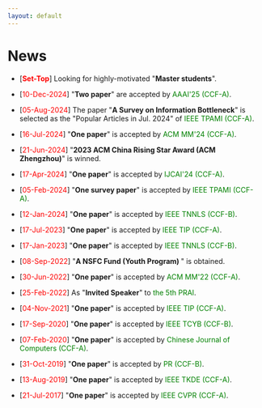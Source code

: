 ```yaml
---
layout: default
---
```


# News

<ul>

<p style="margin-top: 6px;"><li>[<font color="red"><b>Set-Top</b></font>] Looking for highly-motivated "<b>Master students</b>".

<p style="margin-top: 6px;"><li>[<font color="red">10-Dec-2024</font>] "<b>Two paper</b>" are accepted by <font color="green">AAAI'25 (CCF-A)</font>.</li></p>

<p style="margin-top: 6px;"><li>[<font color="red">05-Aug-2024</font>] The paper "<b>A Survey on Information Bottleneck</b>" is selected as the "Popular Articles in Jul. 2024" of <font color="green">IEEE TPAMI (CCF-A)</font>.</li></p>

<p style="margin-top: 6px;"><li>[<font color="red">16-Jul-2024</font>] "<b>One paper</b>" is accepted by <font color="green">ACM MM'24 (CCF-A)</font>.</li></p>

<p style="margin-top: 6px;"><li>[<font color="red">21-Jun-2024</font>] "<b>2023 ACM China Rising Star Award (ACM Zhengzhou)</b>" is winned.</li></p>

<p style="margin-top: 6px;"><li>[<font color="red">17-Apr-2024</font>] "<b>One paper</b>" is accepted by <font color="green">IJCAI'24 (CCF-A)</font>.</li></p>

<p style="margin-top: 6px;"><li>[<font color="red">05-Feb-2024</font>] "<b>One survey paper</b>" is accepted by <font color="green">IEEE TPAMI (CCF-A)</font>.</li></p>

<p style="margin-top: 6px;"><li>[<font color="red">12-Jan-2024</font>] "<b>One paper</b>" is accepted by <font color="green">IEEE TNNLS (CCF-B)</font>.</li></p>

<p style="margin-top: 6px;"><li>[<font color="red">17-Jul-2023</font>] "<b>One paper</b>" is accepted by <font color="green">IEEE TIP (CCF-A)</font>.</li></p>
 
<p style="margin-top: 6px;"><li>[<font color="red">17-Jan-2023</font>] "<b>One paper</b>" is accepted by <font color="green">IEEE TNNLS (CCF-B)</font>.</li></p> 
 
<p style="margin-top: 6px;"><li>[<font color="red">08-Sep-2022</font>] "<b>A NSFC Fund (Youth Program) </b>" is obtained.</li></p>
 
<p style="margin-top: 6px;"><li>[<font color="red">30-Jun-2022</font>] "<b>One paper</b>" is accepted by <font color="green">ACM MM'22 (CCF-A)</font>.</li></p>
 
<p style="margin-top: 6px;"><li>[<font color="red">25-Feb-2022</font>] As "<b>Invited Speaker</b>" to <font color="green"> the 5th PRAI</font>.</li></p>
 
<!-- <p style="margin-top: 6px;"><li>[<font color="red">24-Dec-2021</font>] Invited to be a member of "<b>The BAAI Young Scientist Association (Qingyuan Club)</b>".-->  
  
<p style="margin-top: 6px;"><li>[<font color="red">04-Nov-2021</font>] "<b>One paper</b>" is accepted by <font color="green">IEEE TIP (CCF-A)</font>.</li></p>  

<p style="margin-top: 6px;"><li>[<font color="red">17-Sep-2020</font>] "<b>One paper</b>" is accepted by <font color="green">IEEE TCYB (CCF-B)</font>.</li></p>

<p style="margin-top: 6px;"><li>[<font color="red">07-Feb-2020</font>] "<b>One paper</b>" is accepted by <font color="green">Chinese Journal of Computers (CCF-A)</font>.</li></p>

<p style="margin-top: 6px;"><li>[<font color="red">31-Oct-2019</font>] "<b>One paper</b>" is accepted by <font color="green">PR (CCF-B)</font>.</li></p>

<p style="margin-top: 6px;"><li>[<font color="red">13-Aug-2019</font>] "<b>One paper</b>" is accepted by <font color="green">IEEE TKDE (CCF-A)</font>.</li></p>
 
<p style="margin-top: 6px;"><li>[<font color="red">21-Jul-2017</font>]  "<b>One paper</b>" is accepted by <font color="green">IEEE CVPR (CCF-A)</font>.</li></p>
